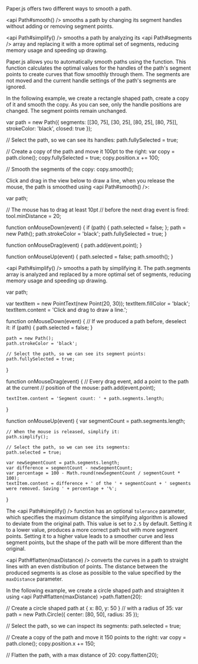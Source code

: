 Paper.js offers two different ways to smooth a path.

<api Path#smooth() /> smooths a path by changing its segment handles without adding or removing segment points.

<api Path#simplify() /> smooths a path by analyzing its <api Path#segments /> array and replacing it with a more optimal set of segments, reducing memory usage and speeding up drawing.

<title>Smoothing Paths</title>
Paper.js allows you to automatically smooth paths using the <api Path#smooth() /> function. This function calculates the optimal values for the handles of the path's segment points to create curves that flow smoothly through them. The segments are not moved and the current handle settings of the path's segments are ignored.

In the following example, we create a rectangle shaped path, create a copy of it and smooth the copy. As you can see, only the handle positions are changed. The segment points remain unchanged.

<paperscript height=100 split=true>
var path = new Path({
    segments: [[30, 75], [30, 25], [80, 25], [80, 75]],
    strokeColor: 'black',
    closed: true
});

// Select the path, so we can see its handles:
path.fullySelected = true;

// Create a copy of the path and move it 100pt to the right:
var copy = path.clone();
copy.fullySelected = true;
copy.position.x += 100;

// Smooth the segments of the copy:
copy.smooth();
</paperscript>

Click and drag in the view below to draw a line, when you release the mouse, the path is smoothed using <api Path#smooth() />:

<paperscript height=320 border=true>
var path;

// The mouse has to drag at least 10pt
// before the next drag event is fired:
tool.minDistance = 20;

function onMouseDown(event) {
    if (path) {
        path.selected = false;
    };
    path = new Path();
    path.strokeColor = 'black';
    path.fullySelected = true;
}

function onMouseDrag(event) {
    path.add(event.point);
}

function onMouseUp(event) {
    path.selected = false;
    path.smooth();
}
</paperscript>

<title>Simplifying Paths</title>

<api Path#simplify() /> smooths a path by simplifying it. The path.segments array is analyzed and replaced by a more optimal set of segments, reducing memory usage and speeding up drawing.

<paperscript height=320 border=true>
var path;

var textItem = new PointText(new Point(20, 30));
textItem.fillColor = 'black';
textItem.content = 'Click and drag to draw a line.';

function onMouseDown(event) {
    // If we produced a path before, deselect it:
    if (path) {
        path.selected = false;
    }

    path = new Path();
    path.strokeColor = 'black';
    
    // Select the path, so we can see its segment points:
    path.fullySelected = true;
}

function onMouseDrag(event) {
    // Every drag event, add a point to the path at the current
    // position of the mouse:
    path.add(event.point);
    
    textItem.content = 'Segment count: ' + path.segments.length;
}

function onMouseUp(event) {
    var segmentCount = path.segments.length;
    
    // When the mouse is released, simplify it:
    path.simplify();
    
    // Select the path, so we can see its segments:
    path.selected = true;
    
	var newSegmentCount = path.segments.length;
    var difference = segmentCount - newSegmentCount;
    var percentage = 100 - Math.round(newSegmentCount / segmentCount * 100);
    textItem.content = difference + ' of the ' + segmentCount + ' segments were removed. Saving ' + percentage + '%';

}
</paperscript>

The <api Path#simplify() /> function has an optional <code>tolerance</code> parameter, which specifies the maximum distance the simplifying algorithm is allowed to deviate from the original path. This value is set to <code>2.5</code> by default. Setting it to a lower value, produces a more correct path but with more segment points. Setting it to a higher value leads to a smoother curve and less segment points, but the shape of the path will be more different than the original.

<title>Flattening Paths</title>

<api Path#flatten(maxDistance) /> converts the curves in a path to straight lines with an even distribution of points. The distance between the produced segments is as close as possible to the value specified by the <code>maxDistance</code> parameter.

In the following example, we create a circle shaped path and straighten it using <api Path#flatten(maxDistance) >path.flatten(20)</api>:

<paperscript height=100 split=true>
// Create a circle shaped path at { x: 80, y: 50 }
// with a radius of 35:
var path = new Path.Circle({
    center: [80, 50],
    radius: 35
});

// Select the path, so we can inspect its segments:
path.selected = true;

// Create a copy of the path and move it 150 points to the right:
var copy = path.clone();
copy.position.x += 150;

// Flatten the path, with a max distance of 20:
copy.flatten(20);
</paperscript>